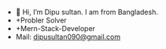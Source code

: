 - 👋 Hi, I’m Dipu sultan. I am from Bangladesh. 
- +Probler Solver
- +Mern-Stack-Developer
- Mail: dipusultan090@gmail.com
<!---
Dipu9094/Dipu9094 is a ✨ special ✨ repository because its `README.md` (this file) appears on your GitHub profile.
You can click the Preview link to take a look at your changes.
--->
